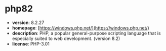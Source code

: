 # php82

- **version**: 8.2.27
- **homepage**: [https://windows.php.net/](https://windows.php.net/)
- **description**: PHP, a popular general-purpose scripting language that is especially suited to web development. (version 8.2)
- **license**: PHP-3.01

